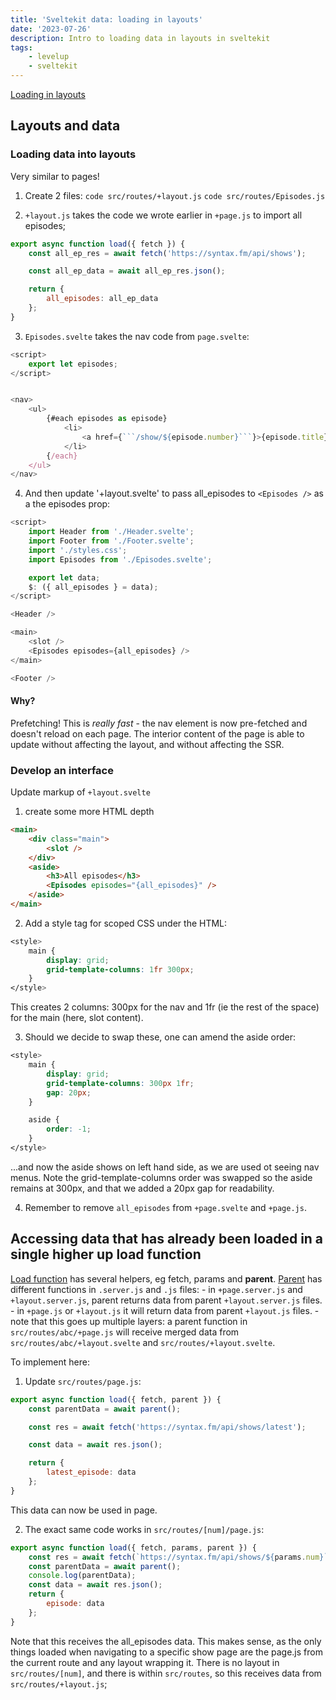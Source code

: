 ```yaml
---
title: 'Sveltekit data: loading in layouts'
date: '2023-07-26'
description: Intro to loading data in layouts in sveltekit
tags:
    - levelup
    - sveltekit
---
```


[Loading in layouts](https://levelup.video/tutorials/sveltekit/loading-in-layouts)

## Layouts and data

### Loading data into layouts

Very similar to pages!

1. Create 2 files:
   `code src/routes/+layout.js`
   `code src/routes/Episodes.js`

2. `+layout.js` takes the code we wrote earlier in `+page.js` to import all episodes;

```javascript
export async function load({ fetch }) {
	const all_ep_res = await fetch('https://syntax.fm/api/shows');

	const all_ep_data = await all_ep_res.json();

	return {
		all_episodes: all_ep_data
	};
}
```

3. `Episodes.svelte` takes the nav code from `page.svelte`:

````javascript
<script>
    export let episodes;
</script>


<nav>
	<ul>
		{#each episodes as episode}
			<li>
				<a href={```/show/${episode.number}```}>{episode.title}</a>
			</li>
		{/each}
	</ul>
</nav>
````

4. And then update '+layout.svelte' to pass all_episodes to `<Episodes />` as a the episodes prop:

```javascript
<script>
    import Header from './Header.svelte';
    import Footer from './Footer.svelte';
    import './styles.css';
	import Episodes from './Episodes.svelte';

    export let data;
    $: ({ all_episodes } = data);
</script>

<Header />

<main>
	<slot />
    <Episodes episodes={all_episodes} />
</main>

<Footer />
```

#### Why?

Prefetching! This is _really fast_ - the nav element is now pre-fetched and doesn't reload on each page. The interior content of the page is able to update without affecting the layout, and without affecting the SSR.

### Develop an interface

Update markup of `+layout.svelte`

1. create some more HTML depth

```html
<main>
	<div class="main">
		<slot />
	</div>
	<aside>
		<h3>All episodes</h3>
		<Episodes episodes="{all_episodes}" />
	</aside>
</main>
```

2. Add a style tag for scoped CSS under the HTML:

```css
<style>
    main {
        display: grid;
        grid-template-columns: 1fr 300px;
    }
</style>
```

This creates 2 columns: 300px for the nav and 1fr (ie the rest of the space) for the main (here, slot content).

3. Should we decide to swap these, one can amend the aside order:

```css
<style>
    main {
        display: grid;
        grid-template-columns: 300px 1fr;
        gap: 20px;
    }

    aside {
        order: -1;
    }
</style>
```

...and now the aside shows on left hand side, as we are used ot seeing nav menus. Note the grid-template-columns order was swapped so the aside remains at 300px, and that we added a 20px gap for readability.

4. Remember to remove `all_episodes` from `+page.svelte` and `+page.js`.

## Accessing data that has already been loaded in a single higher up load function

[Load function](https://kit.svelte.dev/docs/load) has several helpers, eg fetch, params and **parent**. [Parent](https://kit.svelte.dev/docs/load#using-parent-data) has different functions in `.server.js` and `.js` files: - in `+page.server.js` and `+layout.server.js`, parent returns data from parent `+layout.server.js` files. - in `+page.js` or `+layout.js` it will return data from parent `+layout.js` files. - note that this goes up multiple layers: a parent function in `src/routes/abc/+page.js` will receive merged data from `src/routes/abc/+layout.svelte` and `src/routes/+layout.svelte`.

To implement here:

1. Update `src/routes/page.js`:

```javascript
export async function load({ fetch, parent }) {
	const parentData = await parent();

	const res = await fetch('https://syntax.fm/api/shows/latest');

	const data = await res.json();

	return {
		latest_episode: data
	};
}
```

This data can now be used in page.

2. The exact same code works in `src/routes/[num]/page.js`:

```javascript
export async function load({ fetch, params, parent }) {
	const res = await fetch(`https://syntax.fm/api/shows/${params.num}`);
	const parentData = await parent();
	console.log(parentData);
	const data = await res.json();
	return {
		episode: data
	};
}
```

Note that this receives the all_episodes data. This makes sense, as the only things loaded when navigating to a specific show page are the page.js from the current route and any layout wrapping it. There is no layout in `src/routes/[num]`, and there is within `src/routes`, so this receives data from `src/routes/+layout.js`;
